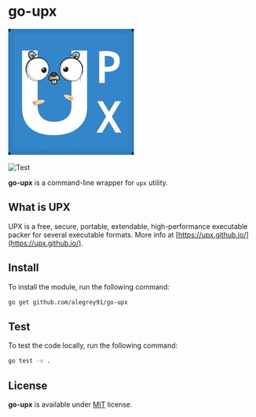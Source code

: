 # go-upx

![go-upx](go-upx.jpg)

![Test](https://github.com/alegrey91/go-upx/actions/workflows/test.yml/badge.svg)

**go-upx** is a command-line wrapper for `upx` utility.

## What is UPX

UPX is a free, secure, portable, extendable, high-performance executable packer for several executable formats. More info at [https://upx.github.io/](https://upx.github.io/).

## Install

To install the module, run the following command:

```sh
go get github.com/alegrey91/go-upx
```

## Test

To test the code locally, run the following command:

```sh
go test -v .
```

## License

**go-upx** is available under [MIT](https://github.com/alegrey91/go-upx/blob/main/LICENSE) license.